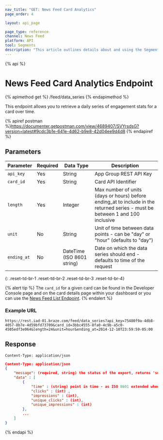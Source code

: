 ```yaml
---
nav_title: "GET: News Feed Card Analytics"
page_order: 4

layout: api_page

page_type: reference
channel: News Feed
platform: API
tool: Segments
description: "This article outlines details about and using the Segments List endpoint to export a list of available Segments."
---
```

{% api %}
# News Feed Card Analytics Endpoint
{% apimethod get %}
/feed/data_series
{% endapimethod %}

This endpoint allows you to retrieve a daily series of engagement stats for a card over time.

{% apiref postman %}https://documenter.getpostman.com/view/4689407/SVYrsdsG?version=latest#9cdc3b1e-641e-4d62-b9e8-42d04ee9d4d8 {% endapiref %}

## Parameters

| Parameter   | Required | Data Type                  | Description                                                                                                                  |
| ----------- | -------- | -------------------------- | ---------------------------------------------------------------------------------------------------------------------------- |
| `api_key`   | Yes      | String                     | App Group REST API Key                                                                                                       |
| `card_id`   | Yes      | String                     | Card API Identifier                                                                                                          |
| `length`    | Yes      | Integer                    | Max number of units (days or hours) before ending_at to include in the returned series - must be between 1 and 100 inclusive |
| `unit`      | No       | String                     | Unit of time between data points - can be "day" or "hour" (defaults to "day")                                                |
| `ending_at` | No       | DateTime (ISO 8601 string) | Date on which the data series should end - defaults to time of the request                                                   |
{: .reset-td-br-1 .reset-td-br-2 .reset-td-br-3  .reset-td-br-4}

{% alert tip %}
The `card_id` for a given card can be found in the Developer Console page and on the card details page within your dashboard or you can use the [News Feed List Endpoint](#news-feed-list).
{% endalert %}

### Example URL
`https://rest.iad-01.braze.com/feed/data_series?api_key=75480f9a-4db8-4057-8b7e-4d59bfd73709&card_id=3bbc4555-8fa0-4c9b-a5c0-4505edf3e064&length=24&unit=hour&ending_at=2014-12-10T23:59:59-05:00`

## Response

`Content-Type: application/json`

```json
Content-Type: application/json
{
    "message": (required, string) the status of the export, returns 'success' when completed without errors,
    "data" : [
        {
            "time" : (string) point in time - as ISO 8601 extended when unit is "hour" and as ISO 8601 date when unit is "day",
            "clicks" : (int) ,
            "impressions" : (int),
            "unique_clicks" : (int),
            "unique_impressions" : (int)
        },
        ...
    ]
}
```

{% endapi %}
